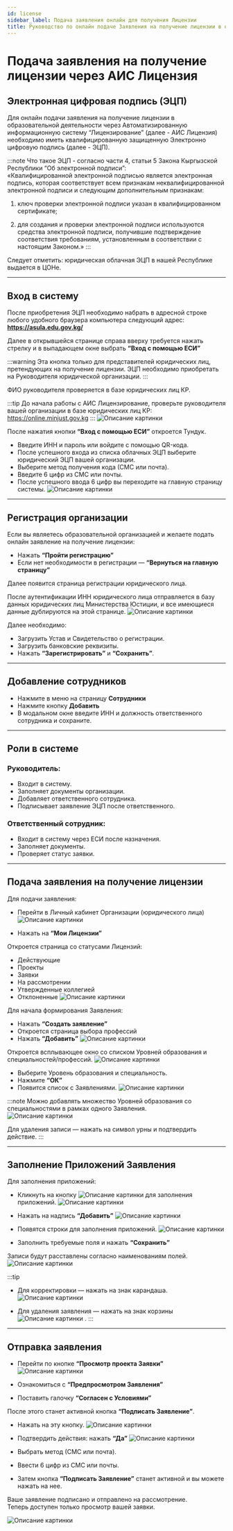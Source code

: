 ```yaml
---
id: license
sidebar_label: Подача заявления онлайн для получения Лицензии
title: Руководство по онлайн подаче Заявления на получение лицензии в образовательной деятельности посредством АИС “Лицензирование”
---
```



# Подача заявления на получение лицензии через АИС Лицензия

## Электронная цифровая подпись (ЭЦП)

Для онлайн подачи заявления на получение лицензии в образовательной деятельности через Автоматизированную информационную систему “Лицензирование” (далее - АИС Лицензия) необходимо иметь квалифицированную защищенную Электронно цифровую подпись (далее - ЭЦП).

:::note
Что такое ЭЦП - согласно части 4, статьи 5 Закона Кыргызской Республики “Об электронной подписи”:  
«Квалифицированной электронной подписью является электронная подпись, которая соответствует всем признакам неквалифицированной электронной подписи и следующим дополнительным признакам:

1) ключ проверки электронной подписи указан в квалифицированном сертификате;

2) для создания и проверки электронной подписи используются средства электронной подписи, получившие подтверждение соответствия требованиям, установленным в соответствии с настоящим Законом.»
:::

Следует отметить: юридическая облачная ЭЦП в нашей Республике выдается в ЦОНе.

---

## Вход в систему

После приобретения ЭЦП необходимо набрать в адресной строке любого удобного браузера компьютера следующий адрес:  
**https://asula.edu.gov.kg/**

Далее в открывшейся странице справа вверху требуется нажать стрелку и в выпадающем окне выбрать **“Вход с помощью ЕСИ”**

:::warning
Эта кнопка только для представителей юридических лиц, претендующих на получение лицензии. ЭЦП необходимо приобретать на Руководителя юридической организации.
:::

ФИО руководителя проверяется в базе юридических лиц КР.

:::tip
До начала работы с АИС Лицензирование, проверьте руководителя вашей организации в базе юридических лиц КР:  
https://online.minjust.gov.kg
:::
![Описание картинки](/img/asula/license/pic1.png)


После нажатия кнопки **“Вход с помощью ЕСИ”** откроется Тундук.

- Введите ИНН и пароль или войдите с помощью QR-кода.
- После успешного входа из списка облачных ЭЦП выберите юридический ЭЦП вашей организации.
- Выберите метод получения кода (СМС или почта).
- Введите 6 цифр из СМС или почты.
- После успешного ввода 6 цифр вы переходите на главную страницу системы.
![Описание картинки](/img/asula/license/pic2.png)

---

## Регистрация организации

Если вы являетесь образовательной организацией и желаете подать онлайн заявление на получение лицензии:

- Нажать **“Пройти регистрацию”**  
- Если нет необходимости в регистрации — **“Вернуться на главную страницу”**

Далее появится страница регистрации юридического лица.

После аутентификации ИНН юридического лица отправляется в базу данных юридических лиц Министерства Юстиции, и все имеющиеся данные дублируются на этой странице.
![Описание картинки](/img/asula/license/pic4.png)


Далее необходимо:

- Загрузить Устав и Свидетельство о регистрации.
- Загрузить банковские реквизиты.
- Нажать **“Зарегистрировать”** и **“Сохранить”**.

---

## Добавление сотрудников

- Нажмите в меню на страницу **Сотрудники**
- Нажмите кнопку **Добавить**
- В модальном окне введите ИНН и должность ответственного сотрудника и сохраните.

---

## Роли в системе

### Руководитель:

- Входит в систему.
- Заполняет документы организации.
- Добавляет ответственного сотрудника.
- Подписывает заявление ЭЦП после ответственного.

### Ответственный сотрудник:

- Входит в систему через ЕСИ после назначения.
- Заполняет документы.
- Проверяет статус заявки.

---

## Подача заявления на получение лицензии

Для подачи заявления:

- Перейти в Личный кабинет Организации (юридического лица)
![Описание картинки](/img/asula/license/pic5.png)

- Нажать на **“Мои Лицензии”**

Откроется страница со статусами Лицензий:

- Действующие
- Проекты
- Заявки
- На рассмотрении
- Утвержденные коллегией
- Отклоненные
![Описание картинки](/img/asula/license/pic6.png)


Для начала формирования Заявления:

- Нажать **“Создать заявление”**
- Откроется страница выбора профессий
- Нажать **“Добавить”**
![Описание картинки](/img/asula/license/pic7.png)

Откроется всплывающее окно со списком Уровней образования и специальностей/профессий.
![Описание картинки](/img/asula/license/pic8.png)


- Выберите Уровень образования и специальность.
- Нажмите **“ОК”**
- Появится список с Заявлениями.
![Описание картинки](/img/asula/license/pic9.png)

:::note
Можно добавлять множество Уровней образования со специальностями в рамках одного Заявления.  
![Описание картинки](/img/asula/license/pic10.png)

Для удаления записи — нажать на символ урны и подтвердить действие.
:::

---

## Заполнение Приложений Заявления

Для заполнения приложений:

- Кликнуть на кнопку ![Описание картинки](/img/asula/license/pic11.png)
 для заполнения приложений.
 ![Описание картинки](/img/asula/license/pic12.png)

- Нажать на надпись **“Добавить”**
![Описание картинки](/img/asula/license/pic13.png)

- Появятся строки для заполнения приложений.
![Описание картинки](/img/asula/license/pic14.png)

- Заполнить требуемые поля и нажать **“Сохранить”**

Записи будут расставлены согласно наименованиям полей.
![Описание картинки](/img/asula/license/pic15.png)


:::tip
- Для корректировки — нажать на знак карандаша.![Описание картинки](/img/asula/license/pic11.png)

- Для удаления заявления — нажать на знак корзины ![Описание картинки](/img/asula/license/delete.png)
.
:::

---

## Отправка заявления

- Перейти по кнопке **“Просмотр проекта Заявки”**
![Описание картинки](/img/asula/license/pic16.png)

- Ознакомиться с **“Предпросмотром Заявления”**
- Поставить галочку **“Согласен с Условиями”**

После этого станет активной кнопка **“Подписать Заявление”**.

- Нажать на эту кнопку.
![Описание картинки](/img/asula/license/pic17.png)

- Подтвердить действия: нажать **“Да”**
![Описание картинки](/img/asula/license/pic18.png)

- Выбрать метод (СМС или почта).
- Ввести 6 цифр из СМС или почты.
- Затем кнопка  **“Подписать Заявление”** станет активной и вы можете нажать на нее.

Ваше заявление подписано и отправлено на рассмотрение.  
Теперь доступен только просмотр вашей заявки.

![Описание картинки](/img/asula/license/pic19.png)
